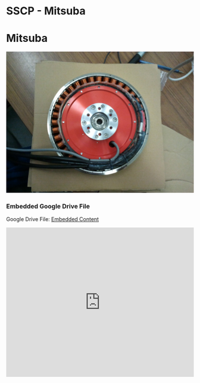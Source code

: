 # SSCP - Mitsuba

# Mitsuba

![](../../../../../assets/image_1d571578ca.jpg)

[](https://drive.google.com/folderview?id=102yD2dUZoVQ72TEYvscyfHEj8mQT9g30)

### Embedded Google Drive File

Google Drive File: [Embedded Content](https://drive.google.com/embeddedfolderview?id=102yD2dUZoVQ72TEYvscyfHEj8mQT9g30#list)

<iframe width="100%" height="400" src="https://drive.google.com/embeddedfolderview?id=102yD2dUZoVQ72TEYvscyfHEj8mQT9g30#list" frameborder="0"></iframe>

